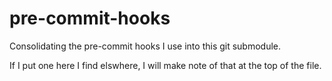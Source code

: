 # pre-commit-hooks

Consolidating the pre-commit hooks I use into this git submodule.

If I put one here I find elswhere, I will make note of that at the top of the file.
